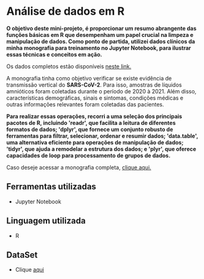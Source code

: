 # Análise de dados em R

**O objetivo deste mini-projeto, é proporcionar um resumo abrangente das funções básicas em R que desempenham um papel crucial na limpeza e manipulação de dados. 
Como ponto de partida, utilizei dados clínicos da minha monografia para treinamento no Jupyter Notebook, para ilustrar essas técnicas e conceitos em ação.**

Os dados completos estão disponíveis [neste link.](https://github.com/leticiadluz/monografia/blob/main/dadosclinicosgestantes.pdf)

A monografia tinha como objetivo verificar se existe evidência de transmissão vertical do **SARS-CoV-2**. 
Para isso, amostras de líquidos amnióticos foram coletadas durante o período de 2020 à 2021. Além disso, características demográficas, sinais e sintomas, condições médicas e 
outras informações relevantes foram coletadas das pacientes.

**Para realizar essas operações, recorri a uma seleção dos principais pacotes de R, incluindo 'readr', que facilita a leitura de diferentes formatos de dados; 
'dplyr', que fornece um conjunto robusto de ferramentas para filtrar, selecionar, ordenar e resumir dados; 'data.table', uma alternativa eficiente para operações de manipulação de dados; 
'tidyr', que ajuda a remodelar a estrutura dos dados; e 'plyr', que oferece capacidades de loop para processamento de grupos de dados.**

Caso deseje acessar a monografia completa, [clique aqui.](https://acervodigital.ufpr.br/bitstream/handle/1884/82592/R_G_LETICIA_DA_LUZ.pdf?sequence=1&isAllowed=y)

## Ferramentas utilizadas

* Jupyter Notebook

## Linguagem utilizada

* R

## DataSet

* Clique [aqui](https://github.com/leticiadluz/analise_dados_monografia/blob/main/dadosgestantes.csv)
